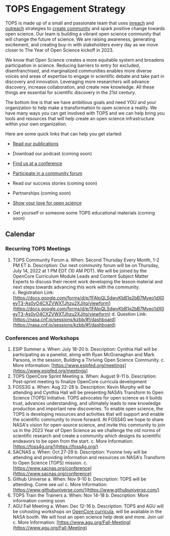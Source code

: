 # TOPS Engagement Strategy
TOPS is made up of a small and passionate team that uses [inreach](./inreach.md) and [outreach](./outreach.md) strategies to [create community](./creating_community.md) and spark positive change towards open science. Our team is building a vibrant open science community that will change the future of science. We are raising awareness, generating excitement, and creating buy-in with stakeholders every day as we move closer to The Year of Open Science kickoff in 2023. 

We know that Open Science creates a more equitable system and broadens participation in science. Reducing barriers to entry for excluded, disenfranchised, and marginalized communities enables more diverse voices and areas of expertise to engage in scientific debate and take part in discovery and innovation. Leveraging more researchers will advance discovery, increase collaboration, and create new knowledge. All these things are essential for scientific discovery in the 21st century. 


The bottom line is that we have ambitious goals and need YOU and your organization to help make a transformation to open science a reality. We have many ways you can get involved with TOPS and we can help bring you tools and resources that will help create an open science infrastructure within your own organization. 

Here are some quick links that can help you get started:   

- [Read our publications](./tops_publications.md)

- Download our podcast (coming soon) 

- [Find us at a conference](./tops_conferences.md)

- [Participate in a community forum]([https://go.nasa.gov/36aVsmH](https://github.com/nasa/Transform-to-Open-Science/tree/main/docs/Area1_Engagement/Community_Forums))

- Read our success stories (coming soon) 

- Partnerships (coming soon) 

- [Show your love for open science](https://www.canva.com/design/DAE_9KAimo4/HGjINSG0FYnFPfjxHUTcIQ/edit)

- Get yourself or someone some TOPS educational materials (coming soon)

## Calendar
### Recurring TOPS Meetings
1. TOPS Community Forum
  a. When: Second Thursday Every Month, 1-2 PM ET
  b. Description: Our next community forum will be on Thursday, July 14, 2022 at 1 PM EDT (10 AM PDT). We will be joined by the OpenCore Curriculum Module Leads and Content Subject Matter Experts to discuss their recent work developing the lesson material and next steps towards advancing this work with the community.  
  c. Registration Link: [https://docs.google.com/forms/d/e/1FAIpQLSdwvKbB1q2bB7Myeo1dX0eyT3-As0yO4CXZVWXTJhzu2XJitg/viewform](https://docs.google.com/forms/d/e/1FAIpQLSdwvKbB1q2bB7Myeo1dX0eyT3-As0yO4CXZVWXTJhzu2XJitg/viewform)
  d. Question Link: [https://nasa.cnf.io/sessions/kzbb/#!/dashboard](https://nasa.cnf.io/sessions/kzbb/#!/dashboard)
  
### Conferences and Workshops
1. ESIP Summer
  a. When: July 18-20
  b. Description: Cynthia Hall will be participating as a panelist, along with Ryan McGranaghan and Mark Parsons, in the session, Building a Thriving Open Science Community. 
  c. More information: [https://www.esipfed.org/meetings](https://www.esipfed.org/meetings)
2. TOPS OpenCore Sprint Meeting
  a. When: August 9-11
  b. Description: Post-sprint meeting to finalize OpenCore curricula development
3. FOSS3G
  a. When: Aug 22-28
  b. Description: Kevin Murphy will be attending and Cynthia Hall will be presenting NASA’s Transform to Open Science (TOPS) Initiative.
TOPS advocates for open science as it builds trust, advances understanding, and ultimately leads to new knowledge production and important new discoveries. To enable open science, the TOPS is developing resources and activities that will support and enable the scientific community to move forward. At FOSS4G we hope to share NASA's vision for open-source science, and invite this community to join us in the 2023 Year of Open Science as we challenge the old norms of scientific research and create a community which designs its scientific endeavors to be open from the start.
  c. More Information: [https://foss4g.org/](https://foss4g.org/)
4. SACNAS
  a. When: Oct 27-29
  b. Description: Yvonne Ivey will be attending and providing information and resources on NASA's Transform to Open Science (TOPS) mission.
  c. [https://www.sacnas.org/conference](https://www.sacnas.org/conference)
5. Github Universe
  a. When: Nov 9-10
  b. Description: TOPS will be attending. Come see us!
  c. More Information: [https://www.githubuniverse.com/](https://www.githubuniverse.com/)
6. TOPS Train the Trainers
  a. When: Nov 14-18
  b. Description: More information coming soon
7. AGU Fall Meeting
  a. When: Dec 12-16
  b. Description: TOPS and AGU will be cohosting workshops on [OpenCore curricula](https://github.com/nasa/Transform-to-Open-Science/tree/main/docs/Area2_Capacity_Sharing/OpenCore), will be available in the NASA booth. We will host an open science help desk and more. Join us! 
  c. More Information: [https://www.agu.org/Fall-Meeting](https://www.agu.org/Fall-Meeting)

